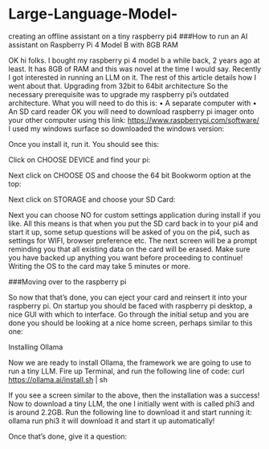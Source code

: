 # Large-Language-Model-
creating an offline assistant on a tiny raspberry pi4
###How to run an AI assistant on Raspberry Pi 4 Model B with 8GB RAM

OK hi folks. I bought my raspberry pi 4 model b a while back, 2 years ago at least. It has 8GB of RAM and this was novel at the time I would say.
Recently I got interested in running an LLM on it. The rest of this article details how I went about that.
Upgrading from 32bit to 64bit architecture
So the necessary prerequisite was to upgrade my raspberry pi’s outdated architecture. 
What you will need to do this is:
•	A separate computer with
•	An SD card reader
OK you will need to download raspberry pi imager onto your other computer using this link:
https://www.raspberrypi.com/software/
I used my windows surface so downloaded the windows version:
 
Once you install it, run it.
You should see this:
 

Click on CHOOSE DEVICE and find your pi:
 

Next click on CHOOSE OS and choose the 64 bit Bookworm option at the top:
 
Next click on STORAGE and choose your SD Card:
 

Next you can choose NO for custom settings application during install if you like. All this means is that when you put the SD card back in to your pi4 and start it up, some setup questions will be asked of you on the pi4, such as settings for WIFI, browser preference etc.
The next screen will be a prompt reminding you that all existing data on the card will be erased. Make sure you have backed up anything you want before proceeding to continue! Writing the OS to the card may take 5 minutes or more.

###Moving over to the raspberry pi

So now that that’s done, you can eject your card and reinsert it into your raspberry pi. On startup you should be faced with raspberry pi desktop, a nice GUI with which to interface. Go through the initial setup and you are done you should be looking at a nice home screen, perhaps similar to this one:
 

Installing Ollama

Now we are ready to install Ollama, the framework we are going to use to run a tiny LLM.
Fire up Terminal, and run the following line of code:
curl https://ollama.ai/install.sh | sh

 
If you see a screen similar to the above, then the installation was a success!
Now to download a tiny LLM, the one I initially went with is called phi3 and is around 2.2GB.
Run the following line to download it and start running it:
ollama run phi3
it will download it and start it up automatically!

Once that’s done, give it a question:







